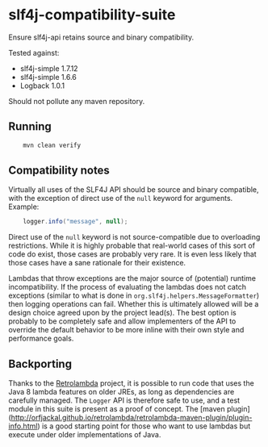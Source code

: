 # slf4j-compatibility-suite

Ensure slf4j-api retains source and binary compatibility.

Tested against:

* slf4j-simple 1.7.12
* slf4j-simple 1.6.6
* Logback 1.0.1

Should not pollute any maven repository.

## Running

```sh
    mvn clean verify
```

## Compatibility notes

Virtually all uses of the SLF4J API should be source and binary compatible,
with the exception of direct use of the `null` keyword for arguments.
Example:

```java
    logger.info("message", null);
```

Direct use of the `null` keyword is not source-compatible due to overloading
restrictions. While it is highly probable that real-world cases of this sort
of code do exist, those cases are probably very rare. It is even less likely
that those cases have a sane rationale for their existence.

Lambdas that throw exceptions are the major source of (potential) runtime
incompatibility. If the process of evaluating the lambdas does not catch
exceptions (similar to what is done in `org.slf4j.helpers.MessageFormatter`)
then logging operations can fail. Whether this is ultimately allowed will be
a design choice agreed upon by the project lead(s). The best option is
probably to be completely safe and allow implementers of the API to override
the default behavior to be more inline with their own style and performance
goals.

## Backporting

Thanks to the [Retrolambda](https://github.com/orfjackal/retrolambda) project,
it is possible to run code that uses the Java 8 lambda features on older JREs,
as long as dependencies are carefully managed. The `Logger` API is therefore
safe to use, and a test module in this suite is present as a proof of concept.
The [maven plugin]
(http://orfjackal.github.io/retrolambda/retrolambda-maven-plugin/plugin-info.html)
is a good starting point for those who want to use lambdas but execute under
older implementations of Java.

